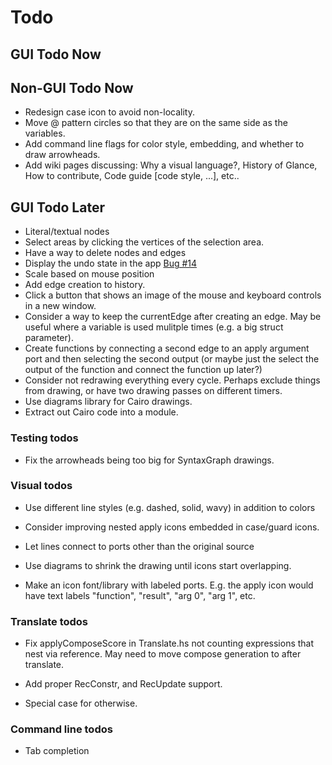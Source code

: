 # Todo

## GUI Todo Now

## Non-GUI Todo Now
* Redesign case icon to avoid non-locality.
* Move @ pattern circles so that they are on the same side as the variables.
* Add command line flags for color style, embedding, and whether to draw arrowheads.
* Add wiki pages discussing: Why a visual language?, History of Glance, How to contribute, Code guide [code style, ...], etc..

## GUI Todo Later
* Literal/textual nodes
* Select areas by clicking the vertices of the selection area.
* Have a way to delete nodes and edges
* Display the undo state in the app [Bug #14](https://github.com/rgleichman/glance/issues/14)
* Scale based on mouse position
* Add edge creation to history.
* Click a button that shows an image of the mouse and keyboard controls in a new window.
* Consider a way to keep the currentEdge after creating an edge. May
  be useful where a variable is used mulitple times (e.g. a big struct
  parameter).
* Create functions by connecting a second edge to an apply argument
  port and then selecting the second output (or maybe just the select
  the output of the function and connect the function up later?)
* Consider not redrawing everything every cycle. Perhaps exclude
  things from drawing, or have two drawing passes on different timers.
* Use diagrams library for Cairo drawings.
* Extract out Cairo code into a module.

### Testing todos
* Fix the arrowheads being too big for SyntaxGraph drawings.

### Visual todos
* Use different line styles (e.g. dashed, solid, wavy) in addition to colors

* Consider improving nested apply icons embedded in case/guard icons.

* Let lines connect to ports other than the original source

* Use diagrams to shrink the drawing until icons start overlapping.

* Make an icon font/library with labeled ports. E.g. the apply icon would have text labels "function", "result", "arg 0", "arg 1", etc.

### Translate todos
* Fix applyComposeScore in Translate.hs not counting expressions that nest via reference. May need to move compose generation to after translate.

* Add proper RecConstr, and RecUpdate support.

* Special case for otherwise.

### Command line todos
* Tab completion
